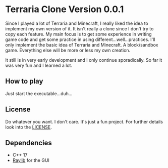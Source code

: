 # Terraria Clone Version 0.0.1
Since I played a lot of Terraria and Minecraft, I really liked the idea to implement my own version of it. It isn't really a clone since I don't try to copy each feature. My main focus is to get some experience in writing game code and get some practice in using different...well...practices. I'll only implement the basic idea of Terraria and Minecraft. A block/sandbox game. Everything else will be more or less my own creation.

It still is in very early development and I only continue sporadically. So far it was very fun and I learned a lot.
## How to play
Just start the executable...duh...
## License
Do whatever you want. I don't care. It's just a fun project. For further details look into the [LICENSE](https://github.com/arellak/TerrariaClone/blob/master/LICENSE).
## Dependencies
- C++ 17
- [Raylib](https://www.raylib.com/) for the GUI